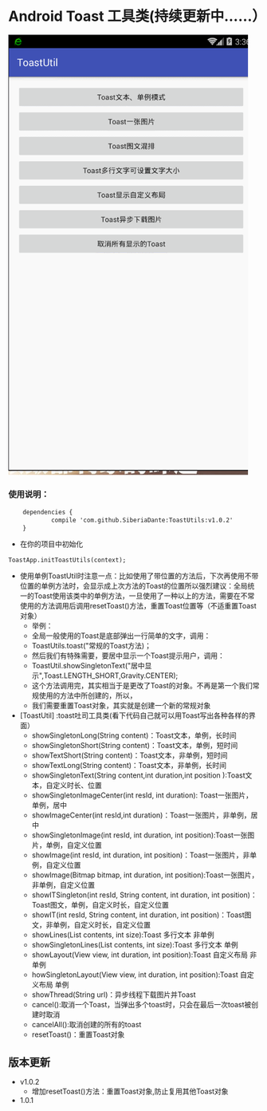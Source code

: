 # Android Toast 工具类(持续更新中……）
 ![ToastUtls](/app/src/main/assets/ToastUtils.gif)

### 使用说明：

```
	dependencies {
	        compile 'com.github.SiberiaDante:ToastUtils:v1.0.2'
	}

```
* 在你的项目中初始化
```
ToastApp.initToastUtils(context);
```
* 使用单例ToastUtil时注意一点：比如使用了带位置的方法后，下次再使用不带位置的单例方法时，会显示成上次方法的Toast的位置所以强烈建议：全局统一的Toast使用该类中的单例方法，一旦使用了一种以上的方法，需要在不常使用的方法调用后调用resetToast()方法，重置Toast位置等（不适重置Toast对象）
   * 举例：
   * 全局一般使用的Toast是底部弹出一行简单的文字，调用：
   * ToastUtils.toast("常规的Toast方法)；
   * 然后我们有特殊需要，要居中显示一个Toast提示用户，调用：
   * ToastUtil.showSingletonText("居中显示",Toast.LENGTH_SHORT,Gravity.CENTER);
   * 这个方法调用完，其实相当于是更改了Toast的对象。不再是第一个我们常规使用的方法中所创建的，所以，
   * 我们需要重置Toast对象，其实就是创建一个新的常规对象
* [ToastUtil] :toast吐司工具类(看下代码自己就可以用Toast写出各种各样的界面）
    * showSingletonLong(String content)：Toast文本，单例，长时间
    * showSingletonShort(String content)：Toast文本，单例，短时间
    * showTextShort(String content)：Toast文本，非单例，短时间
    * showTextLong(String content)：Toast文本，非单例，长时间
    * showSingletonText(String content,int duration,int position ):Toast文本，自定义时长、位置
    * showSingletonImageCenter(int resId, int duration): Toast一张图片，单例，居中
    * showImageCenter(int resId,int duration)：Toast一张图片，非单例，居中
    * showSingletonImage(int resId, int duration, int position):Toast一张图片，单例，自定义位置
    * showImage(int resId, int duration, int position)：Toast一张图片，非单例，自定义位置
    * showImage(Bitmap bitmap, int duration, int position):Toast一张图片，非单例，自定义位置
    * showITSingleton(int resId, String content, int duration, int position)：Toast图文，单例，自定义时长，自定义位置
    * showIT(int resId, String content, int duration, int position)：Toast图文，非单例，自定义时长，自定义位置
    * showLines(List<String> contents, int size):Toast 多行文本 非单例
    * showSingletonLines(List<String> contents, int size):Toast 多行文本 单例
    * showLayout(View view, int duration, int position):Toast 自定义布局 非单例
    * howSingletonLayout(View view, int duration, int position):Toast 自定义布局 单例
    * showThread(String url)：异步线程下载图片并Toast
    * cancel():取消一个Toast，当弹出多个toast时，只会在最后一次toast被创建时取消
    * cancelAll():取消创建的所有的toast
    * resetToast()：重置Toast对象
## 版本更新
* v1.0.2
    * 增加resetToast()方法：重置Toast对象,防止复用其他Toast对象
* 1.0.1